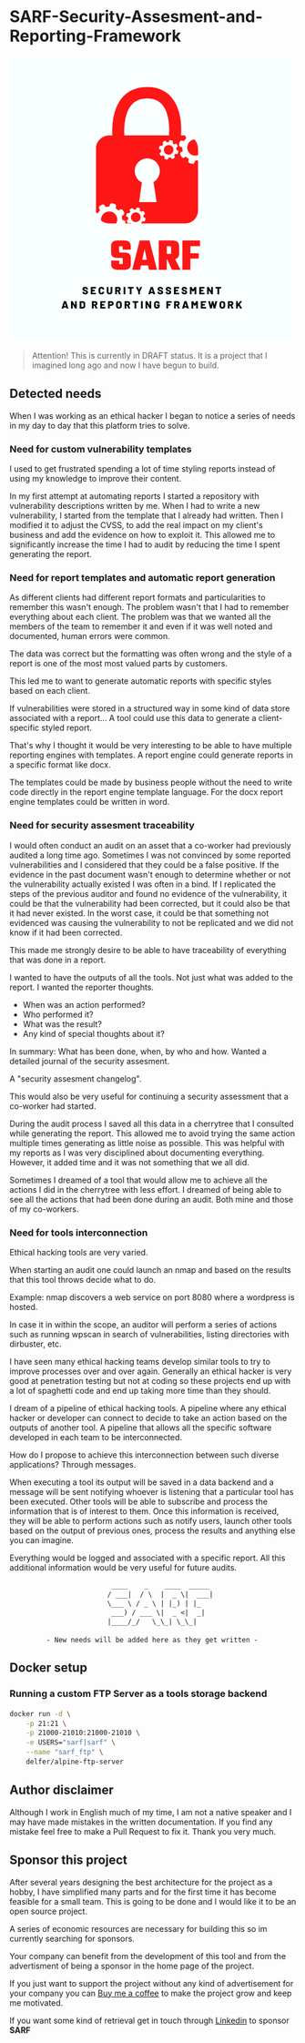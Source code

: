 # SARF-Security-Assesment-and-Reporting-Framework

![Project Logo](docs/assets/SARF.png)

> Attention! This is currently in DRAFT status. It is a project that I imagined
  long ago and now I have begun to build.


## Detected needs

When I was working as an ethical hacker I began to notice a series of needs in
my day to day that this platform tries to solve.

### Need for custom vulnerability templates

I used to get frustrated spending a lot of time styling reports instead of
using my knowledge to improve their content.

In my first attempt at automating reports I started a repository with
vulnerability descriptions written by me. When I had to write a new
vulnerability, I started from the template that I already had written. Then I
modified it to adjust the CVSS, to add the real impact on my client's business
and add the evidence on how to exploit it. This allowed me to significantly
increase the time I had to audit by reducing the time I spent generating the
report.

### Need for report templates and automatic report generation

As different clients had different report formats and particularities to
remember this wasn't enough. The problem wasn't that I had to remember
everything about each client. The problem was that we wanted all the members of
the team to remember it and even if it was well noted and documented, human
errors were common.

The data was correct but the formatting was often wrong and the style of a
report is one of the most most valued parts by customers.

This led me to want to generate automatic reports with specific styles based
on each client.

If vulnerabilities were stored in a structured way in some kind of data store
associated with a report... A tool could use this data to generate a
client-specific styled report.

That's why I thought it would be very interesting to be able to have multiple
reporting engines with templates. A report engine could generate reports in a
specific format like docx.

The templates could be made by business people without the need to write code
directly in the report engine template language. For the docx report engine
templates could be written in word.

### Need for security assesment traceability

I would often conduct an audit on an asset that a co-worker had previously
audited a long time ago. Sometimes I was not convinced by some reported
vulnerabilities and I considered that they could be a false positive. If the
evidence in the past document wasn't enough to determine whether or not the
vulnerability actually existed I was often in a bind. If I replicated the steps
of the previous auditor and found no evidence of the vulnerability, it could be
that the vulnerability had been corrected, but it could also be that it had
never existed. In the worst case, it could be that something not evidenced was
causing the vulnerability to not be replicated and we did not know if it had
been corrected.

This made me strongly desire to be able to have traceability of everything
that was done in a report.

I wanted to have the outputs of all the tools. Not just what was added to the
report. I wanted the reporter thoughts.

- When was an action performed?
- Who performed it?
- What was the result?
- Any kind of special thoughts about it?

In summary: What has been done, when, by who and how.
Wanted a detailed journal of the security assesment.

A "security assesment changelog".

This would also be very useful for continuing a security assessment that a
co-worker had started.

During the audit process I saved all this data in a cherrytree that I
consulted while generating the report. This allowed me to avoid trying the same
action multiple times generating as little noise as possible.
This was helpful with my reports as I was very disciplined about documenting
everything. However, it added time and it was not something that we all did.

Sometimes I dreamed of a tool that would allow me to achieve all the actions I
did in the cherrytree with less effort. I dreamed of being able to see all the
actions that had been done during an audit. Both mine and those of my
co-workers.

### Need for tools interconnection

Ethical hacking tools are very varied.

When starting an audit one could launch an nmap and based on the results that
this tool throws decide what to do.

Example:
nmap discovers a web service on port 8080 where a wordpress is hosted.

In case it in within the scope, an auditor will perform a series of actions
such as running wpscan in search of vulnerabilities, listing directories with
dirbuster, etc.

I have seen many ethical hacking teams develop similar tools to try to
improve processes over and over again. Generally an ethical hacker is very good
at penetration testing but not at coding so these projects end up with a lot of
spaghetti code and end up taking more time than they should.

I dream of a pipeline of ethical hacking tools. A pipeline where any ethical
hacker or developer can connect to decide to take an action based on the
outputs of another tool. A pipeline that allows all the specific software
developed in each team to be interconnected.

How do I propose to achieve this interconnection between such diverse
applications? Through messages.

When executing a tool its output will be saved in a data backend and a message
will be sent notifying whoever is listening that a particular tool has been
executed. Other tools will be able to subscribe and process the information
that is of interest to them. Once this information is received, they will be
able to perform actions such as notify users, launch other tools based on the
output of previous ones, process the results and anything else you can imagine.

Everything would be logged and associated with a specific report. All this
additional information would be very useful for future audits.

```
                         ____    _    ____  _____
                        / ___|  / \  |  _ \|  ___|
                        \___ \ / _ \ | |_) | |_
                         ___) / ___ \|  _ <|  _|
                        |____/_/   \_\_| \_\_|

         - New needs will be added here as they get written -
```

## Docker setup

### Running a custom FTP Server as a tools storage backend

```bash
docker run -d \
    -p 21:21 \
    -p 21000-21010:21000-21010 \
    -e USERS="sarf|sarf" \
    --name "sarf_ftp" \
    delfer/alpine-ftp-server
```

## Author disclaimer

Although I work in English much of my time, I am not a native speaker and I may
have made mistakes in the written documentation. If you find any mistake feel
free to make a Pull Request to fix it. Thank you very much.

## Sponsor this project

After several years designing the best architecture for the project as a
hobby, I have simplified many parts and for the first time it has become
feasible for a small team. This is going to be done and I would like it to be
an open source project.

A series of economic resources are necessary for building this so im currently
searching for sponsors.

Your company can benefit from the development of this tool and from the
advertisment of being a sponsor in the home page of the project.

If you just want to support the project without any kind of advertisement
for your company you can [Buy me a coffee](https://ko-fi.com/elchicodepython)
to make the project grow and keep me motivated.

If you want some kind of retrieval get in touch through
[Linkedin](https://es.linkedin.com/in/sam-sec) to sponsor
**SARF**
